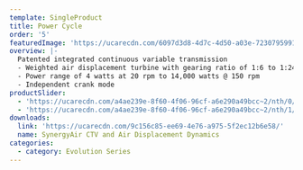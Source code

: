 ```yaml
---
template: SingleProduct
title: Power Cycle
order: '5'
featuredImage: 'https://ucarecdn.com/6097d3d8-4d7c-4d50-a03e-723079599108/'
overview: |-
  Patented integrated continuous variable transmission
  - Weighted air displacement turbine with gearing ratio of 1:6 to 1:24
  - Power range of 4 watts at 20 rpm to 14,000 watts @ 150 rpm
  - Independent crank mode
productSlider:
  - 'https://ucarecdn.com/a4ae239e-8f60-4f06-96cf-a6e290a49bcc~2/nth/0/'
  - 'https://ucarecdn.com/a4ae239e-8f60-4f06-96cf-a6e290a49bcc~2/nth/1/'
downloads:
  link: 'https://ucarecdn.com/9c156c85-ee69-4e76-a975-5f2ec12b6e58/'
  name: SynergyAir CTV and Air Displacement Dynamics
categories:
  - category: Evolution Series
---
```

